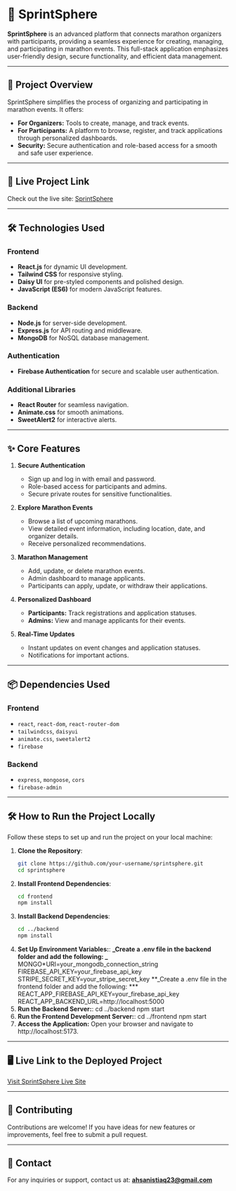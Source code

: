 # 🏃 SprintSphere

**SprintSphere** is an advanced platform that connects marathon organizers with participants, providing a seamless experience for creating, managing, and participating in marathon events. This full-stack application emphasizes user-friendly design, secure functionality, and efficient data management.

---

## 🌟 Project Overview

SprintSphere simplifies the process of organizing and participating in marathon events. It offers:

- **For Organizers:** Tools to create, manage, and track events.
- **For Participants:** A platform to browse, register, and track applications through personalized dashboards.
- **Security:** Secure authentication and role-based access for a smooth and safe user experience.

---

## 🚀 Live Project Link

Check out the live site: [SprintSphere](https://assignment-11-project-68d98.web.app)

---

## 🛠️ Technologies Used

### Frontend

- **React.js** for dynamic UI development.
- **Tailwind CSS** for responsive styling.
- **Daisy UI** for pre-styled components and polished design.
- **JavaScript (ES6)** for modern JavaScript features.

### Backend

- **Node.js** for server-side development.
- **Express.js** for API routing and middleware.
- **MongoDB** for NoSQL database management.

### Authentication

- **Firebase Authentication** for secure and scalable user authentication.

### Additional Libraries

- **React Router** for seamless navigation.
- **Animate.css** for smooth animations.
- **SweetAlert2** for interactive alerts.

---

## ✨ Core Features

1. **Secure Authentication**

   - Sign up and log in with email and password.
   - Role-based access for participants and admins.
   - Secure private routes for sensitive functionalities.

2. **Explore Marathon Events**

   - Browse a list of upcoming marathons.
   - View detailed event information, including location, date, and organizer details.
   - Receive personalized recommendations.

3. **Marathon Management**

   - Add, update, or delete marathon events.
   - Admin dashboard to manage applicants.
   - Participants can apply, update, or withdraw their applications.

4. **Personalized Dashboard**

   - **Participants:** Track registrations and application statuses.
   - **Admins:** View and manage applicants for their events.

5. **Real-Time Updates**
   - Instant updates on event changes and application statuses.
   - Notifications for important actions.

---

## 📦 Dependencies Used

### Frontend

- `react`, `react-dom`, `react-router-dom`
- `tailwindcss`, `daisyui`
- `animate.css`, `sweetalert2`
- `firebase`

### Backend

- `express`, `mongoose`, `cors`
- `firebase-admin`

---

## 🛠️ How to Run the Project Locally

Follow these steps to set up and run the project on your local machine:

1. **Clone the Repository**:
   ```bash
   git clone https://github.com/your-username/sprintsphere.git
   cd sprintsphere
   ```
2. **Install Frontend Dependencies**:
   ```bash
   cd frontend
   npm install
   ```
3. **Install Backend Dependencies**:
   ```bash
   cd ../backend
   npm install
   ```
4. **Set Up Environment Variables:**:
   **_Create a .env file in the backend folder and add the following: _**
   MONGO*URI=your_mongodb_connection_string
   FIREBASE_API_KEY=your_firebase_api_key
   STRIPE_SECRET_KEY=your_stripe_secret_key
   \*\*\_Create a .env file in the frontend folder and add the following: *\*\*
   REACT_APP_FIREBASE_API_KEY=your_firebase_api_key
   REACT_APP_BACKEND_URL=http://localhost:5000
5. **Run the Backend Server:**:
   cd ../backend
   npm start
6. **Run the Frontend Development Server:**:
   cd ../frontend
   npm start
7. **Access the Application:**
   Open your browser and navigate to http://localhost:5173.

---

## 🖥️ Live Link to the Deployed Project

[Visit SprintSphere Live Site](https://assignment-11-project-68d98.web.app)

---

## 🌟 Contributing

Contributions are welcome! If you have ideas for new features or improvements, feel free to submit a pull request.

---

## 📧 Contact

For any inquiries or support, contact us at: **ahsanistiaq23@gmail.com**

